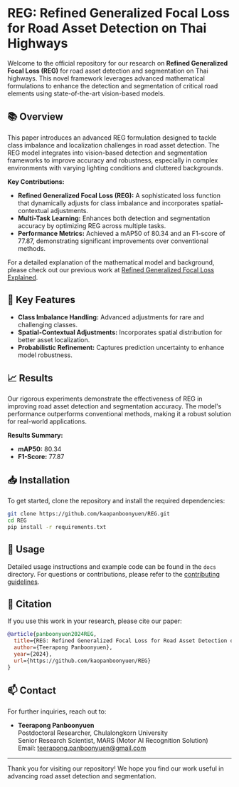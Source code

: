 # REG: Refined Generalized Focal Loss for Road Asset Detection on Thai Highways

<!-- ![REG Logo](https://img.icons8.com/ios/50/000000/road.png)  -->

Welcome to the official repository for our research on **Refined Generalized Focal Loss (REG)** for road asset detection and segmentation on Thai highways. This novel framework leverages advanced mathematical formulations to enhance the detection and segmentation of critical road elements using state-of-the-art vision-based models.

## 📚 Overview

This paper introduces an advanced REG formulation designed to tackle class imbalance and localization challenges in road asset detection. The REG model integrates into vision-based detection and segmentation frameworks to improve accuracy and robustness, especially in complex environments with varying lighting conditions and cluttered backgrounds.

**Key Contributions:**
- **Refined Generalized Focal Loss (REG):** A sophisticated loss function that dynamically adjusts for class imbalance and incorporates spatial-contextual adjustments.
- **Multi-Task Learning:** Enhances both detection and segmentation accuracy by optimizing REG across multiple tasks.
- **Performance Metrics:** Achieved a mAP50 of 80.34 and an F1-score of 77.87, demonstrating significant improvements over conventional methods.

For a detailed explanation of the mathematical model and background, please check out our previous work at [Refined Generalized Focal Loss Explained](https://kaopanboonyuen.github.io/blog/2024-09-07-refined-generalized-focal-loss-for-road-asset-detection-on-thai-highways-using-vision-models/).

## 🔬 Key Features

- **Class Imbalance Handling:** Advanced adjustments for rare and challenging classes.
- **Spatial-Contextual Adjustments:** Incorporates spatial distribution for better asset localization.
- **Probabilistic Refinement:** Captures prediction uncertainty to enhance model robustness.

## 📈 Results

Our rigorous experiments demonstrate the effectiveness of REG in improving road asset detection and segmentation accuracy. The model's performance outperforms conventional methods, making it a robust solution for real-world applications.

**Results Summary:**
- **mAP50:** 80.34
- **F1-Score:** 77.87

## 📥 Installation

To get started, clone the repository and install the required dependencies:

```bash
git clone https://github.com/kaopanboonyuen/REG.git
cd REG
pip install -r requirements.txt
```

## 🚀 Usage

Detailed usage instructions and example code can be found in the `docs` directory. For questions or contributions, please refer to the [contributing guidelines](CONTRIBUTING.md).

## 📄 Citation

If you use this work in your research, please cite our paper:

```bibtex
@article{panboonyuen2024REG,
  title={REG: Refined Generalized Focal Loss for Road Asset Detection on Thai Highways Using Vision-Based Detection and Segmentation Models},
  author={Teerapong Panboonyuen},
  year={2024},
  url={https://github.com/kaopanboonyuen/REG}
}
```

## 📫 Contact

For further inquiries, reach out to:

- **Teerapong Panboonyuen**  
  Postdoctoral Researcher, Chulalongkorn University  
  Senior Research Scientist, MARS (Motor AI Recognition Solution)  
  Email: [teerapong.panboonyuen@gmail.com](mailto:teerapong.panboonyuen@gmail.com)

---

Thank you for visiting our repository! We hope you find our work useful in advancing road asset detection and segmentation.
